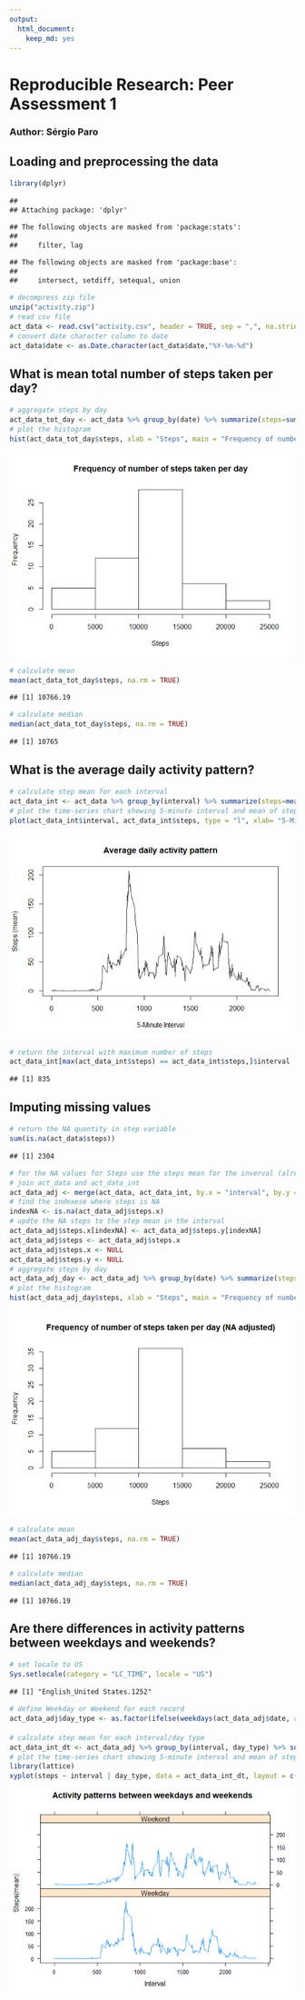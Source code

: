 ```yaml
---
output: 
  html_document: 
    keep_md: yes
---
```

# Reproducible Research: Peer Assessment 1 
### Author: Sérgio Paro



## Loading and preprocessing the data


```r
library(dplyr)
```

```
## 
## Attaching package: 'dplyr'
```

```
## The following objects are masked from 'package:stats':
## 
##     filter, lag
```

```
## The following objects are masked from 'package:base':
## 
##     intersect, setdiff, setequal, union
```

```r
# decompress zip file
unzip("activity.zip")
# read csv file
act_data <- read.csv("activity.csv", header = TRUE, sep = ",", na.strings = "NA")
# convert date character column to date
act_data$date <- as.Date.character(act_data$date,"%Y-%m-%d")
```


## What is mean total number of steps taken per day?

```r
# aggregate steps by day
act_data_tot_day <- act_data %>% group_by(date) %>% summarize(steps=sum(steps))
# plot the histogram
hist(act_data_tot_day$steps, xlab = "Steps", main = "Frequency of number of steps taken per day")
```

![](PA1_template_files/figure-html/unnamed-chunk-2-1.png)<!-- -->

```r
# calculate mean
mean(act_data_tot_day$steps, na.rm = TRUE)
```

```
## [1] 10766.19
```

```r
# calculate median
median(act_data_tot_day$steps, na.rm = TRUE)
```

```
## [1] 10765
```



## What is the average daily activity pattern?

```r
# calculate step mean for each interval
act_data_int <- act_data %>% group_by(interval) %>% summarize(steps=mean(steps, na.rm = TRUE))
# plot the time-series chart showing 5-minute interval and mean of steps.
plot(act_data_int$interval, act_data_int$steps, type = "l", xlab= "5-Minute Interval", ylab = "Steps (mean)", main = "Average daily activity pattern")
```

![](PA1_template_files/figure-html/unnamed-chunk-3-1.png)<!-- -->

```r
# return the interval with maximum number of steps
act_data_int[max(act_data_int$steps) == act_data_int$steps,]$interval
```

```
## [1] 835
```



## Imputing missing values

```r
# return the NA quantity in step variable
sum(is.na(act_data$steps))
```

```
## [1] 2304
```

```r
# for the NA values for Steps use the steps mean for the inverval (already calculated in act_data_int)
# join act_data and act_data_int
act_data_adj <- merge(act_data, act_data_int, by.x = "interval", by.y = "interval")
# find the indexese where steps is NA
indexNA <- is.na(act_data_adj$steps.x)
# updte the NA steps to the step mean in the interval
act_data_adj$steps.x[indexNA] <- act_data_adj$steps.y[indexNA]
act_data_adj$steps <- act_data_adj$steps.x
act_data_adj$steps.x <- NULL
act_data_adj$steps.y <- NULL
# aggregate steps by day
act_data_adj_day <- act_data_adj %>% group_by(date) %>% summarize(steps=sum(steps))
# plot the histogram
hist(act_data_adj_day$steps, xlab = "Steps", main = "Frequency of number of steps taken per day (NA adjusted)")
```

![](PA1_template_files/figure-html/unnamed-chunk-4-1.png)<!-- -->

```r
# calculate mean
mean(act_data_adj_day$steps, na.rm = TRUE)
```

```
## [1] 10766.19
```

```r
# calculate median
median(act_data_adj_day$steps, na.rm = TRUE)
```

```
## [1] 10766.19
```


## Are there differences in activity patterns between weekdays and weekends?

```r
# set locale to US
Sys.setlocale(category = "LC_TIME", locale = "US")
```

```
## [1] "English_United States.1252"
```

```r
# define Weekday or Weekend for each record
act_data_adj$day_type <- as.factor(ifelse(weekdays(act_data_adj$date, abbreviate = TRUE) %in% c("Sat","Sun"),"Weekend", "Weekday"))

# calculate step mean for each interval/day type
act_data_int_dt <- act_data_adj %>% group_by(interval, day_type) %>% summarize(steps=mean(steps, na.rm = TRUE))
# plot the time-series chart showing 5-minute interval and mean of steps per day type
library(lattice)
xyplot(steps ~ interval | day_type, data = act_data_int_dt, layout = c(1, 2), type = "l", xlab = "Interval", ylab = "Steps(mean)", main = "Activity patterns between weekdays and weekends")
```

![](PA1_template_files/figure-html/unnamed-chunk-5-1.png)<!-- -->

